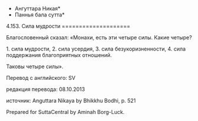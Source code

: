 * Ангуттара Никая*
* Паннья бала сутта*

4\.153\. Сила мудрости
\=\=\=\=\=\=\=\=\=\=\=\=\=\=\=\=\=\=\=\=

Благословенный сказал: «Монахи, есть эти четыре силы\. Какие четыре?

1\. сила мудрости,
2\. сила усердия,
3\. сила безукоризненности,
4\. сила поддержания благоприятных отношений\.

Таковы четыре силы»\.

Перевод с английского: SV

редакция перевода: 08\.10\.2013

источник: Anguttara Nikaya by Bhikkhu Bodhi, p\. 521

Prepared for SuttaCentral by Aminah Borg\-Luck\.